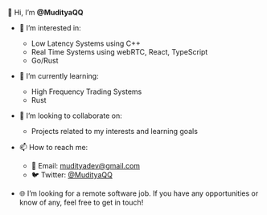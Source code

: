 👋 Hi, I’m **@MudityaQQ**

- 👀 I’m interested in:
  - Low Latency Systems using C++
  - Real Time Systems using webRTC, React, TypeScript
  - Go/Rust

- 🌱 I’m currently learning:
  - High Frequency Trading Systems
  - Rust

- 💞️ I’m looking to collaborate on:
  - Projects related to my interests and learning goals

- 📫 How to reach me:
  - 📧 Email: [mudityadev@gmail.com](mailto:mudityadev@gmail.com)
  - 🐦 Twitter: [@MudityaQQ](https://twitter.com/MudityaQQ)
  
- 🌐 I’m looking for a remote software job. If you have any opportunities or know of any, feel free to get in touch!


